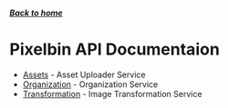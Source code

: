 ##### [Back to home](../../README.md)

# Pixelbin API Documentaion


* [Assets](ASSETS.md) - Asset Uploader Service 
* [Organization](ORGANIZATION.md) - Organization Service 
* [Transformation](TRANSFORMATION.md) - Image Transformation Service 